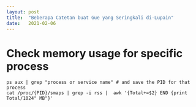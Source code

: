```yaml
---
layout: post
title:  "Beberapa Catetan buat Gue yang Seringkali di-Lupain"
date:   2021-02-06
---
```

Check memory usage for specific process
====================================
```
ps aux | grep "process or service name" # and save the PID for that process
cat /proc/{PID}/smaps | grep -i rss |  awk '{Total+=$2} END {print Total/1024" MB"}'
```
